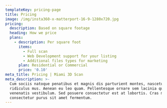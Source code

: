 ```yaml
---
templateKey: pricing-page
title: Pricing
image: /img/insta360-x-matterport-16-9-1280x720.jpg
pricing:
  description: Based on square footage
  heading: How we price
  plans:
    - description: Per square foot
      items:
        - Full scan
        - Web Development support for your listing
        - Additional files types for marketing
      plan: Residential or Commercial
      price: '0.10'
meta_title: Pricing | Miami 3D Scan
meta_description: >-
  Cum sociis natoque penatibus et magnis dis parturient montes, nascetur
  ridiculus mus. Aenean eu leo quam. Pellentesque ornare sem lacinia quam
  venenatis vestibulum. Sed posuere consectetur est at lobortis. Cras mattis
  consectetur purus sit amet fermentum.
---
```


